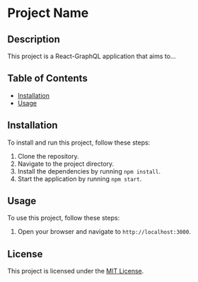 # Project Name

## Description

This project is a React-GraphQL application that aims to...

## Table of Contents

- [Installation](#installation)
- [Usage](#usage)

## Installation

To install and run this project, follow these steps:

1. Clone the repository.
2. Navigate to the project directory.
3. Install the dependencies by running `npm install`.
4. Start the application by running `npm start`.

## Usage

To use this project, follow these steps:

1. Open your browser and navigate to `http://localhost:3000`.

## License

This project is licensed under the [MIT License](LICENSE).
